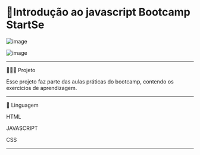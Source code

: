 # 🚀Introdução ao javascript Bootcamp StartSe


![image](https://user-images.githubusercontent.com/72118415/174226729-2fef29c3-4a25-4500-9b32-479f4ca1bee4.png)

![image](https://user-images.githubusercontent.com/72118415/174226773-d9110e76-3e97-430a-b115-d09c59ce3e74.png)



***************************************************************
👩🏻‍💻 Projeto

Esse projeto faz parte das aulas práticas do bootcamp, contendo os exercícios de aprendizagem.
**************************************************************
🧩 Linguagem

HTML

JAVASCRIPT

CSS
******************************************************************

